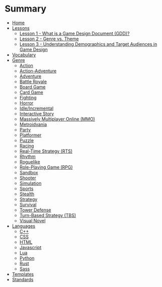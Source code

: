 # Summary

- [Home](./home.md)
- [Lessons](./lessons.md)
  - [Lesson 1 - What is a Game Design Document (GDD)?](lessons/lesson_1.md)
  - [Lesson 2 - Genre vs. Theme](lessons/lesson_2.md)
  - [Lesson 3 - Understanding Demographics and Target Audiences in Game Design](lessons/lesson_3.md)
  <!-- - [Lesson 4 - ](lessons/lesson_4.md) -->
- [Vocabulary](./vocabulary.md)
- [Genre](genre/genre_overview.md)
  - [Action]()
  - [Action-Adventure]()
  - [Adventure]()
  - [Battle Royale]()
  - [Board Game]()
  - [Card Game]()
  - [Fighting]()
  - [Horror]()
  - [Idle/Incremental]()
  - [Interactive Story]()
  - [Massively Multiplayer Online (MMO)]()
  - [Metroidvania]()
  - [Party]()
  - [Platformer]()
  - [Puzzle]()
  - [Racing]()
  - [Real-Time Strategy (RTS)]()
  - [Rhythm]()
  - [Roguelike]()
  - [Role-Playing Game (RPG)]()
  - [Sandbox]()
  - [Shooter]()
  - [Simulation]()
  - [Sports]()
  - [Stealth]()
  - [Strategy]()
  - [Survival]()
  - [Tower Defense]()
  - [Turn-Based Strategy (TBS)]()
  - [Visual Novel]()
- [Languages](./langs.md)
  - [C++]()
  - [CSS]()
  - [HTML]()
  - [Javascript]()
  - [Lua](./langs/lua.md)
  - [Python](./langs/python.md)
  - [Rust]()
  - [Sass]()
- [Templates](./templates.md)
- [Standards](./standards.md)
